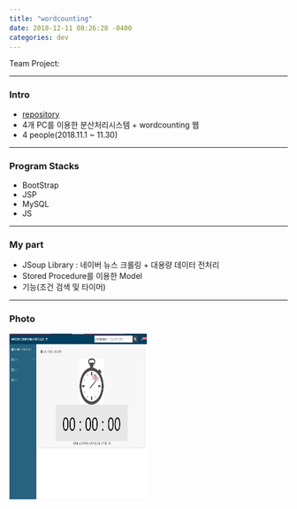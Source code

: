 ```yaml
---
title: "wordcounting"
date: 2018-12-11 08:26:28 -0400
categories: dev
---
```


Team Project:

---

### Intro
- [repository]
- 4개 PC를 이용한 분산처리시스템 + wordcounting 웹
- 4 people(2018.11.1 ~ 11.30)

---
### Program Stacks
- BootStrap
- JSP
- MySQL
- JS

---

### My part
- JSoup Library : 네이버 뉴스 크롤링 + 대용량 데이터 전처리
- Stored Procedure를 이용한 Model
- 기능(조건 검색 및 타이머)

---

### Photo
 <img src="/assets/images/3.JPG" alt="drawing" width="250" height="300"/>



[repository]: https://github.com/blackjayH/wordcounting

